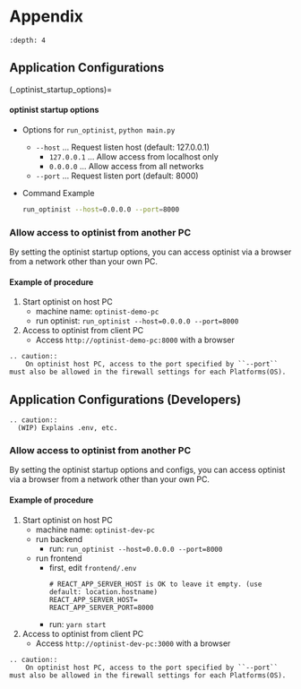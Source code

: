 Appendix
=================

```{contents}
:depth: 4
```

## Application Configurations

(_optinist_startup_options)=

#### optinist startup options

- Options for `run_optinist`, `python main.py`
  - `--host` ... Request listen host (default: 127.0.0.1)
    - `127.0.0.1` ... Allow access from localhost only
    - `0.0.0.0` ... Allow access from all networks
  - `--port` ... Request listen port (default: 8000)

- Command Example
  ```bash
  run_optinist --host=0.0.0.0 --port=8000
  ```

### Allow access to optinist from another PC

By setting the optinist startup options, you can access optinist via a browser from a network other than your own PC.

#### Example of procedure

1. Start optinist on host PC
    * machine name: `optinist-demo-pc`
    * run optinist: `run_optinist --host=0.0.0.0 --port=8000`
2. Access to optinist from client PC
    * Access `http://optinist-demo-pc:8000` with a browser

```{eval-rst}
.. caution::
    On optinist host PC, access to the port specified by ``--port`` must also be allowed in the firewall settings for each Platforms(OS).
```

## Application Configurations (Developers)

```{eval-rst}
.. caution::
  (WIP) Explains .env, etc.
```

### Allow access to optinist from another PC

By setting the optinist startup options and configs, you can access optinist via a browser from a network other than your own PC.

#### Example of procedure

1. Start optinist on host PC
    * machine name: `optinist-dev-pc`
    * run backend
      * run: `run_optinist --host=0.0.0.0 --port=8000`
    * run frontend
      * first, edit `frontend/.env`
        ```
        # REACT_APP_SERVER_HOST is OK to leave it empty. (use default: location.hostname)
        REACT_APP_SERVER_HOST=
        REACT_APP_SERVER_PORT=8000
        ```
      * run: `yarn start`
2. Access to optinist from client PC
    * Access `http://optinist-dev-pc:3000` with a browser

```{eval-rst}
.. caution::
    On optinist host PC, access to the port specified by ``--port`` must also be allowed in the firewall settings for each Platforms(OS).
```

